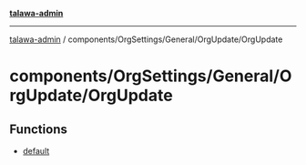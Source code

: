 [**talawa-admin**](../../../../../README.md)

***

[talawa-admin](../../../../../modules.md) / components/OrgSettings/General/OrgUpdate/OrgUpdate

# components/OrgSettings/General/OrgUpdate/OrgUpdate

## Functions

- [default](functions/default.md)

